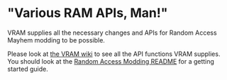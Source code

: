 # "Various RAM APIs, Man!" 
VRAM supplies all the necessary changes and APIs for Random Access Mayhem modding to be possible.  

Please look at [the VRAM wiki](https://github.com/RandomAccessModding/RAModding-VRAM/wiki) to see all the API functions VRAM supplies.  
You should look at the [Random Access Modding README](https://github.com/RandomAccessModding) for a getting started guide.
